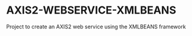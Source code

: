 AXIS2-WEBSERVICE-XMLBEANS
=========================

Project to create an AXIS2 web service using the XMLBEANS framework
